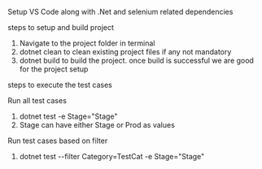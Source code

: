 Setup VS Code along with .Net and selenium related dependencies

steps to setup and build project 

1. Navigate to the project folder in terminal
2. dotnet clean to clean existing project files if any not mandatory
3. dotnet build to build the project. once build is successful we are good for the project setup

steps to execute the test cases

Run all test cases
1. dotnet test -e Stage="Stage"
2. Stage can have either Stage or Prod as values

Run test cases based on filter
1. dotnet test --filter Category=TestCat -e Stage="Stage"
